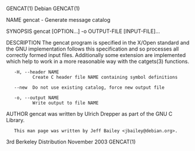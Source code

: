 GENCAT(1)                                                                                         Debian                                                                                        GENCAT(1)

NAME
       gencat - Generate message catalog

SYNOPSIS
       gencat [OPTION...] -o OUTPUT-FILE [INPUT-FILE]...

DESCRIPTION
       The gencat program is specified in the X/Open standard and the GNU implementation follows this specification and so processes all correctly formed input files. Additionally some extension are
       implemented which help to work in a more reasonable way with the catgets(3) functions.

       -H, --header NAME
              Create C header file NAME containing symbol definitions

       --new  Do not use existing catalog, force new output file

       -o, --output NAME
              Write output to file NAME

AUTHOR
       gencat was written by Ulrich Drepper as part of the GNU C Library.

       This man page was written by Jeff Bailey <jbailey@debian.org>.

3rd Berkeley Distribution                                                                     November 2003                                                                                     GENCAT(1)
